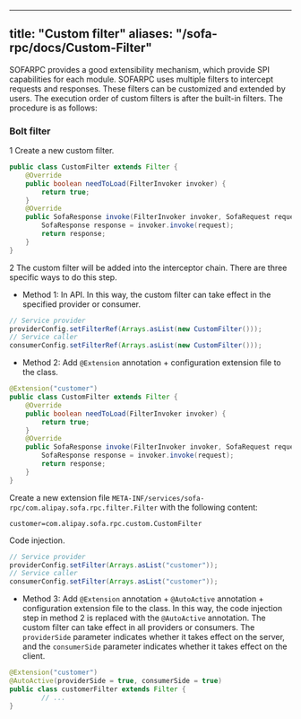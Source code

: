 
---
title: "Custom filter"
aliases: "/sofa-rpc/docs/Custom-Filter"
---


SOFARPC provides a good extensibility mechanism, which provide SPI capabilities for each module. SOFARPC uses multiple filters to intercept requests and responses. These filters can be customized and extended by users. The execution order of custom filters is after the built-in filters. The procedure is as follows:

### Bolt filter

1 Create a new custom filter.

```java
public class CustomFilter extends Filter {    
    @Override    
    public boolean needToLoad(FilterInvoker invoker) {        
        return true;    
    }    
    @Override    
    public SofaResponse invoke(FilterInvoker invoker, SofaRequest request) throws SofaRpcException {        
        SofaResponse response = invoker.invoke(request);        
        return response;    
    }
}
```
2 The custom filter will be added into the interceptor chain. There are three specific ways to do this step.

- Method 1: In API. In this way, the custom filter can take effect in the specified provider or consumer.

```java
// Service provider
providerConfig.setFilterRef(Arrays.asList(new CustomFilter()));
// Service caller
consumerConfig.setFilterRef(Arrays.asList(new CustomFilter()));

```

- Method 2: Add `@Extension` annotation + configuration extension file to the class.
   
```java
@Extension("customer")
public class CustomFilter extends Filter {    
    @Override    
    public boolean needToLoad(FilterInvoker invoker) {        
        return true;    
    }    
    @Override    
    public SofaResponse invoke(FilterInvoker invoker, SofaRequest request) throws SofaRpcException {        
        SofaResponse response = invoker.invoke(request);        
        return response;    
    }
}
```
Create a new extension file `META-INF/services/sofa-rpc/com.alipay.sofa.rpc.filter.Filter` with the following content:

```
customer=com.alipay.sofa.rpc.custom.CustomFilter
```

Code injection.
```java
// Service provider
providerConfig.setFilter(Arrays.asList("customer"));
// Service caller
consumerConfig.setFilter(Arrays.asList("customer"));
```

- Method 3: Add `@Extension` annotation + `@AutoActive` annotation + configuration extension file to the class. In this way, the code injection step in method 2 is replaced with the `@AutoActive` annotation. The custom filter can take effect in all providers or consumers. The `providerSide` parameter indicates whether it takes effect on the server, and the `consumerSide` parameter indicates whether it takes effect on the client.

```java
@Extension("customer")
@AutoActive(providerSide = true, consumerSide = true)
public class customerFilter extends Filter {
		// ...
}
```